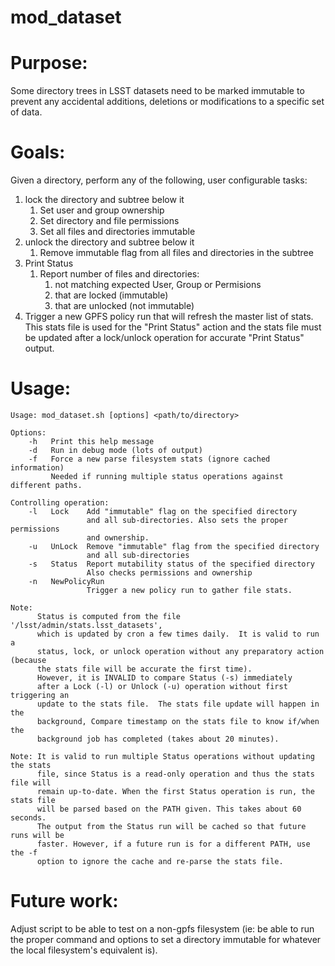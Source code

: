 # mod_dataset

# Purpose:
Some directory trees in LSST datasets need to be marked immutable to prevent any
accidental additions, deletions or modifications to a specific set of data.

# Goals:
Given a directory, perform any of the following, user configurable tasks:
1. lock the directory and subtree below it
   1. Set user and group ownership
   1. Set directory and file permissions
   1. Set all files and directories immutable
1. unlock the directory and subtree below it
   1. Remove immutable flag from all files and directories in the subtree
1. Print Status
   1. Report number of files and directories:
      1. not matching expected User, Group or Permisions
      1. that are locked (immutable)
      1. that are unlocked (not immutable)
1. Trigger a new GPFS policy run that will refresh the master list of stats.
This stats file is used for the "Print Status" action and the stats file
must be updated after a lock/unlock operation for accurate "Print Status" 
output.


# Usage:
```
Usage: mod_dataset.sh [options] <path/to/directory>

Options:
    -h   Print this help message
    -d   Run in debug mode (lots of output)
    -f   Force a new parse filesystem stats (ignore cached information)
         Needed if running multiple status operations against different paths.

Controlling operation:
    -l   Lock    Add "immutable" flag on the specified directory
                 and all sub-directories. Also sets the proper permissions
                 and ownership.
    -u   UnLock  Remove "immutable" flag from the specified directory
                 and all sub-directories
    -s   Status  Report mutability status of the specified directory
                 Also checks permissions and ownership
    -n   NewPolicyRun
                 Trigger a new policy run to gather file stats.

Note:
      Status is computed from the file '/lsst/admin/stats.lsst_datasets', 
      which is updated by cron a few times daily.  It is valid to run a
      status, lock, or unlock operation without any preparatory action (because
      the stats file will be accurate the first time).
      However, it is INVALID to compare Status (-s) immediately
      after a Lock (-l) or Unlock (-u) operation without first triggering an
      update to the stats file.  The stats file update will happen in the
      background, Compare timestamp on the stats file to know if/when the
      background job has completed (takes about 20 minutes).

Note: It is valid to run multiple Status operations without updating the stats
      file, since Status is a read-only operation and thus the stats file will
      remain up-to-date. When the first Status operation is run, the stats file
      will be parsed based on the PATH given. This takes about 60 seconds.
      The output from the Status run will be cached so that future runs will be
      faster. However, if a future run is for a different PATH, use the -f
      option to ignore the cache and re-parse the stats file.
```

# Future work:
Adjust script to be able to test on a non-gpfs filesystem (ie: be able to
run the proper command and options to set a directory immutable for whatever the 
local filesystem's equivalent is).
